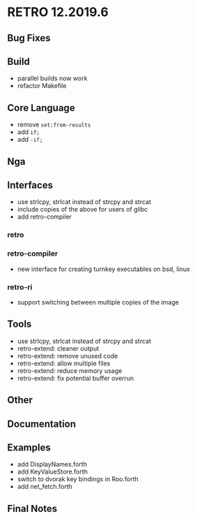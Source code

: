 # RETRO 12.2019.6

## Bug Fixes

## Build

- parallel builds now work
- refactor Makefile

## Core Language

- remove `set:from-results`
- add `if;`
- add `-if;`

## Nga

## Interfaces

- use strlcpy, strlcat instead of strcpy and strcat
- include copies of the above for users of glibc
- add retro-compiler

### retro

### retro-compiler

- new interface for creating turnkey executables on bsd, linux

### retro-ri

- support switching between multiple copies of the image

## Tools

- use strlcpy, strlcat instead of strcpy and strcat
- retro-extend: cleaner output
- retro-extend: remove unused code
- retro-extend: allow multiple files
- retro-extend: reduce memory usage
- retro-extend: fix potential buffer overrun

## Other

## Documentation

## Examples

- add DisplayNames.forth
- add KeyValueStore.forth
- switch to dvorak key bindings in Roo.forth
- add net_fetch.forth

## Final Notes
